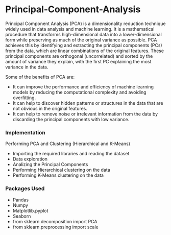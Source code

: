 # Principal-Component-Analysis
Principal Component Analysis (PCA) is a dimensionality reduction technique widely used in data analysis and machine learning. It is a mathematical procedure that transforms high-dimensional data into a lower-dimensional form while preserving as much of the original variance as possible. PCA achieves this by identifying and extracting the principal components (PCs) from the data, which are linear combinations of the original features. These principal components are orthogonal (uncorrelated) and sorted by the amount of variance they explain, with the first PC explaining the most variance in the data.

Some of the benefits of PCA are:
- It can improve the performance and efficiency of machine learning models by reducing the computational complexity and avoiding overfitting.
- It can help to discover hidden patterns or structures in the data that are not obvious in the original features.
- It can help to remove noise or irrelevant information from the data by discarding the principal components with low variance.
  
### Implementation

Performing PCA and Clustering (Hierarchical and K-Means)

- Importing the required libraries and reading the dataset
- Data exploration
- Analizing the Principal Components
- Performing Hierarchical clustering on the data
- Performing K-Means clustering on the data
  
 ### Packages Used
 
- Pandas
- Numpy
- Matplotlib.pyplot
- Seaborn
- from sklearn.decomposition import PCA
- from sklearn.preprocessing import scale
